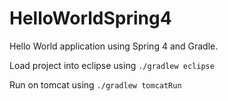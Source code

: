 HelloWorldSpring4
=================

Hello World application using Spring 4 and Gradle. 

Load project into eclipse using `./gradlew eclipse`

Run on tomcat using `./gradlew tomcatRun`
